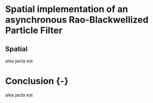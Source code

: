 # Spatial implementation of an asynchronous Rao-Blackwellized Particle Filter

## Spatial

alea jacta est

# Conclusion {-}

alea jacta est

